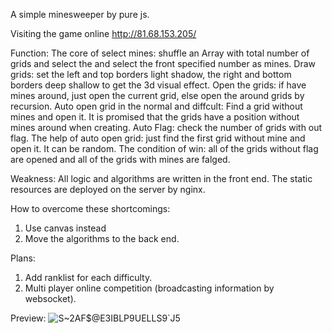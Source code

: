 A simple minesweeper by pure js.

Visiting the game online 
http://81.68.153.205/

Function:
The core of select mines: shuffle an Array with total number of grids and select the and select the front specified number as mines.
Draw grids: set the left and top borders light shadow, the right and bottom borders deep shallow to get the 3d visual effect.
Open the grids: if have mines around, just open the current grid, else open the around grids by recursion.
Auto open grid in the normal and diffcult: Find a grid without mines and open it. It is promised that the grids have a position without mines around when creating. 
Auto Flag: check the number of grids with out flag.
The help of auto open grid: just find the first grid without mine and open it. It can be random.
The condition of win: all of the grids without flag are opened and all of the grids with mines are falged.

Weakness:
All logic and algorithms are written in the front end.
The static resources are deployed on the server by nginx.

How to overcome these shortcomings:
1. Use canvas instead 
2. Move the algorithms to the back end.

Plans:
1. Add ranklist for each difficulty.
2. Multi player online competition (broadcasting information by websocket).

Preview:
![S~2AF$@E3IBLP9UELLS9`J5](https://user-images.githubusercontent.com/52645159/194590335-ed3428ca-5c4b-4455-889d-1e5e80576588.png)
